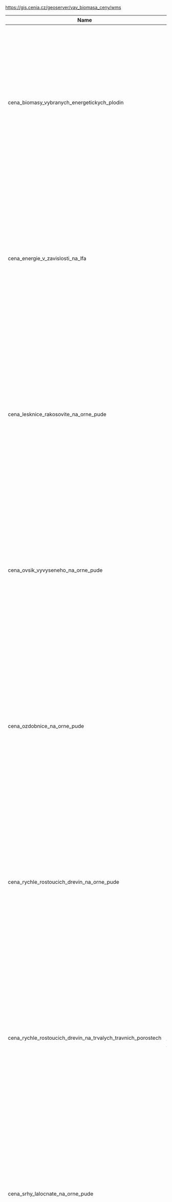 https://gis.cenia.cz/geoserver/vav_biomasa_ceny/wms

|Name|Title|Abstract|
|--|--|--|
|cena_biomasy_vybranych_energetickych_plodin|cena biomasy vybraných energetických plodin|Data obsahují cenu lesknice, ovsíku, ozdobnice, srhy, šťovíku, sveřepu, zbytkové slámy, rychle rostoucích dřevin a trvalých travních porostů rozdělené podle hlavních půdních klimatických jednotek, na kterých jsou plodiny pěstované. Data jsou zpracována k roku 2010.|
|cena_energie_v_zavislosti_na_lfa|cena energie v závislosti na LFA|Data obsahují cenu lesknice, ovsíku, ozdobnice, srhy, šťovíku, sveřepu, zbytkové slámy, rychle rostoucích dřevin a trvalých travních porostů rozdělené podle hlavních půdních klimatických jednotek, na kterých jsou plodiny pěstované. Data jsou zpracována k roku 2010.|
|cena_lesknice_rakosovite_na_orne_pude|cena lesknice rákosovité na orné půdě|Data obsahují cenu lesknice, ovsíku, ozdobnice, srhy, šťovíku, sveřepu, zbytkové slámy, rychle rostoucích dřevin a trvalých travních porostů rozdělené podle hlavních půdních klimatických jednotek, na kterých jsou plodiny pěstované. Data jsou zpracována k roku 2010.|
|cena_ovsik_vyvyseneho_na_orne_pude|cena ovsíku vyvýšeného na orné půdě|Data obsahují cenu lesknice, ovsíku, ozdobnice, srhy, šťovíku, sveřepu, zbytkové slámy, rychle rostoucích dřevin a trvalých travních porostů rozdělené podle hlavních půdních klimatických jednotek, na kterých jsou plodiny pěstované. Data jsou zpracována k roku 2010.|
|cena_ozdobnice_na_orne_pude|cena ozdobnice na orné půdě|Data obsahují cenu lesknice, ovsíku, ozdobnice, srhy, šťovíku, sveřepu, zbytkové slámy, rychle rostoucích dřevin a trvalých travních porostů rozdělené podle hlavních půdních klimatických jednotek, na kterých jsou plodiny pěstované. Data jsou zpracována k roku 2010.|
|cena_rychle_rostoucich_drevin_na_orne_pude|cena rychle rostoucích dřevin na orné půdě|Data obsahují cenu lesknice, ovsíku, ozdobnice, srhy, šťovíku, sveřepu, zbytkové slámy, rychle rostoucích dřevin a trvalých travních porostů rozdělené podle hlavních půdních klimatických jednotek, na kterých jsou plodiny pěstované. Data jsou zpracována k roku 2010.|
|cena_rychle_rostoucich_drevin_na_trvalych_travnich_porostech|cena rychle rostoucích dřevin na trvalých travních porostech|Data obsahují cenu lesknice, ovsíku, ozdobnice, srhy, šťovíku, sveřepu, zbytkové slámy, rychle rostoucích dřevin a trvalých travních porostů rozdělené podle hlavních půdních klimatických jednotek, na kterých jsou plodiny pěstované. Data jsou zpracována k roku 2010.|
|cena_srhy_lalocnate_na_orne_pude|cena srhy laločnaté na orné půdě|Data obsahují cenu lesknice, ovsíku, ozdobnice, srhy, šťovíku, sveřepu, zbytkové slámy, rychle rostoucích dřevin a trvalých travních porostů rozdělené podle hlavních půdních klimatických jednotek, na kterých jsou plodiny pěstované. Data jsou zpracována k roku 2010.|
|cena_stoviku_na_orne_pude|cena šťovíku na orné půdě|Data obsahují cenu lesknice, ovsíku, ozdobnice, srhy, šťovíku, sveřepu, zbytkové slámy, rychle rostoucích dřevin a trvalých travních porostů rozdělené podle hlavních půdních klimatických jednotek, na kterých jsou plodiny pěstované. Data jsou zpracována k roku 2010.|
|cena_sverepu_bezbranneho_na_orne_pude|cena sveřepu bezbranného na orné půdě|Data obsahují cenu lesknice, ovsíku, ozdobnice, srhy, šťovíku, sveřepu, zbytkové slámy, rychle rostoucích dřevin a trvalých travních porostů rozdělené podle hlavních půdních klimatických jednotek, na kterých jsou plodiny pěstované. Data jsou zpracována k roku 2010.|
|cena_zbytkove_biomasy|cena zbytkové biomasy|Data obsahují cenu lesknice, ovsíku, ozdobnice, srhy, šťovíku, sveřepu, zbytkové slámy, rychle rostoucích dřevin a trvalých travních porostů rozdělené podle hlavních půdních klimatických jednotek, na kterých jsou plodiny pěstované. Data jsou zpracována k roku 2010.|
|lesy|lesy|Digitální model území (DMÚ 25) je komplex dat a programových prostředků pro sběr, zpracování a aktualizaci digitálních informací o území. Skládá se z následujících vrstev: vodstvo - všechny druhy (obsažené podrobné informace např. typ dna, šířka, hloubka ..), sídla, silnice (mosty, nadjezdy, křižovatky...), železnice (uvedeny i vlastnosti - např. číslo tratě...), vedení, rostlinný a půdní kryt, hranice (administrativni, tématické - rezervací vojenských výcvikových prostorů...), reliéf.|
|okresni_mesta|okresní města|Digitální model území (DMÚ 200) je komplex dat a programových prostředků pro sběr, zpracování a aktualizaci digitálních informací o území. Skládá se z následujících vrstev: vodstvo - všechny druhy (obsažené podrobné informace např. typ dna, šířka, hloubka ..), sídla, silnice (mosty, nadjezdy, křižovatky...), železnice (uvedeny i vlastnosti - např. číslo tratě...), vedení, rostlinný a půdní kryt, hranice (administrativni, tématické - rezervací vojenských výcvikových prostorů...), reliéf.|
|okresy|okresy|Registr sčítacích obvodů a budov (dále jen RSO) je veřejný seznam, který je veden dle §20a) zákona č. 89/1995 Sb., o státní statistické službě. Data jsou pravidelně přebírána z databáze ČSÚ v půlročních intervalech.|
|orna_puda|orná půda|Data obsahují cenu lesknice, ovsíku, ozdobnice, srhy, šťovíku, sveřepu, zbytkové slámy, rychle rostoucích dřevin a trvalých travních porostů rozdělené podle hlavních půdních klimatických jednotek, na kterých jsou plodiny pěstované. Data jsou zpracována k roku 2010.|
|ostatni_plochy|ostatní plochy|Data obsahují cenu lesknice, ovsíku, ozdobnice, srhy, šťovíku, sveřepu, zbytkové slámy, rychle rostoucích dřevin a trvalých travních porostů rozdělené podle hlavních půdních klimatických jednotek, na kterých jsou plodiny pěstované. Data jsou zpracována k roku 2010.|
|vodni_plochy|vodní plochy|Digitální model území (DMÚ 25) je komplex dat a programových prostředků pro sběr, zpracování a aktualizaci digitálních informací o území. Skládá se z následujících vrstev: vodstvo - všechny druhy (obsažené podrobné informace např. typ dna, šířka, hloubka ..), sídla, silnice (mosty, nadjezdy, křižovatky...), železnice (uvedeny i vlastnosti - např. číslo tratě...), vedení, rostlinný a půdní kryt, hranice (administrativni, tématické - rezervací vojenských výcvikových prostorů...), reliéf.|
|vodni_toky|vodní toky|Digitální model území (DMÚ 200) je komplex dat a programových prostředků pro sběr, zpracování a aktualizaci digitálních informací o území. Skládá se z následujících vrstev: vodstvo - všechny druhy (obsažené podrobné informace např. typ dna, šířka, hloubka ..), sídla, silnice (mosty, nadjezdy, křižovatky...), železnice (uvedeny i vlastnosti - např. číslo tratě...), vedení, rostlinný a půdní kryt, hranice (administrativni, tématické - rezervací vojenských výcvikových prostorů...), reliéf.|
